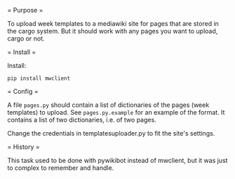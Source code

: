 = Purpose =

To upload week templates to a mediawiki site for pages that are stored in the cargo system. But it should work with any pages you want to upload, cargo or not.


= Install =

Install:

    pip install mwclient

= Config =

A file ```pages.py``` should contain a list of dictionaries of the pages (week templates) to upload. See ```pages.py.example``` for an example of the format. It contains a list of two dictionaries, i.e. of two pages.

Change the credentials in templatesuploader.py to fit the site's settings.

= History =

This task used to be done with pywikibot instead of mwclient, but it was just to complex to remember and handle.
